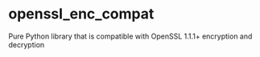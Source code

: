 # openssl_enc_compat
Pure Python library that is compatible with OpenSSL 1.1.1+ encryption and decryption

